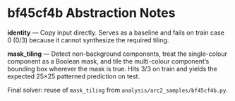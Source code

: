 # bf45cf4b Abstraction Notes

**identity** — Copy input directly. Serves as a baseline and fails on train case 0 (0/3) because it cannot synthesize the required tiling.

**mask_tiling** — Detect non-background components, treat the single-colour component as a Boolean mask, and tile the multi-colour component’s bounding box wherever the mask is true. Hits 3/3 on train and yields the expected 25×25 patterned prediction on test.

Final solver: reuse of `mask_tiling` from `analysis/arc2_samples/bf45cf4b.py`.

